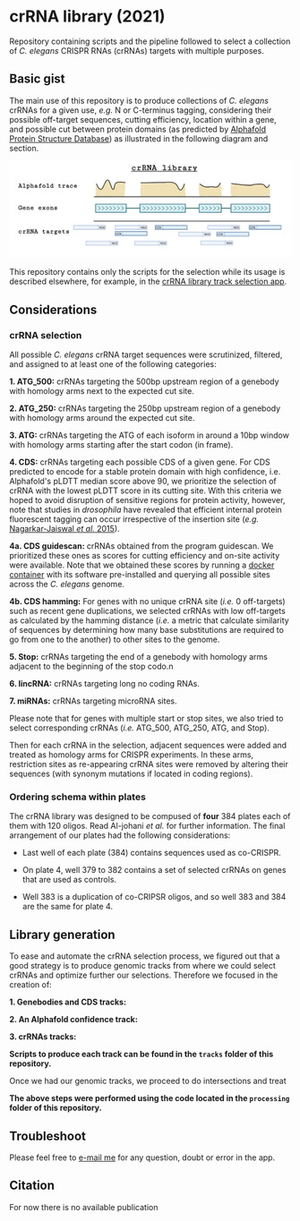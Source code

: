 # crRNA library (2021)
Repository containing scripts and the pipeline followed to select a collection of *C. elegans* CRISPR RNAs (crRNAs) targets with multiple purposes.

## Basic gist
The main use of this repository is to produce collections of *C. elegans* crRNAs for a given use, *e.g.* N or C-terminus tagging, considering their possible off-target sequences, cutting efficiency, location within a gene, and possible cut between protein domains (as predicted by [Alphafold Protein Structure Database](https://alphafold.ebi.ac.uk/)) as illustrated in the following diagram and section.

![Screenshot](img/crRNA_library-Main_gist.png)

This repository contains only the scripts for the selection while its usage is described elsewhere, for example, in the [crRNA library track selection app](https://github.com/AmhedVargas/CRISPR_library_track).

## Considerations
### crRNA selection
All possible *C. elegans* crRNA target sequences were scrutinized, filtered, and assigned to at least one of the following categories:

**1. ATG_500:** crRNAs targeting the 500bp upstream region of a genebody with homology arms next to the expected cut site.
    
**2. ATG_250:** crRNAs targeting the 250bp upstream region of a genebody with homology arms around the expected cut site.
    
**3. ATG:** crRNAs targeting the ATG of each isoform in around a 10bp window with homology arms starting after the start codon (in frame).

**4. CDS:** crRNAs targeting each possible CDS of a given gene. For CDS predicted to encode for a stable protein domain with high confidence, i.e. Alphafold's pLDTT median score above 90, we prioritize the selection of crRNA with the lowest pLDTT score in its cutting site. With this criteria we hoped to avoid disruption of sensitive regions for protein activity, however, note that studies in *drosophila* have revealed that efficient internal protein fluorescent tagging can occur irrespective of the insertion site (*e.g.* [Nagarkar-Jaiswal *et al.* 2015](https://elifesciences.org/articles/5338)).

**4a. CDS guidescan:** crRNAs obtained from the program guidescan. We prioritized these ones as scores for cutting efficiency and on-site activity were available. Note that we obtained these scores by running a [docker container](https://hub.docker.com/layers/xerez/guidescan/latest/images/sha256-ea5c5ed0b873205243babb26a49f85f14f2c05fd992e66f6ff13722842df9ef7) with its software pre-installed and querying all possible sites across the *C. elegans* genome.
    
**4b. CDS hamming:** For genes with no unique crRNA site (*i.e.* 0 off-targets) such as recent gene duplications, we selected crRNAs with low off-targets as calculated by the hamming distance (*i.e.* a metric that calculate similarity of sequences by determining how many base substitutions are required to go from one to the another) to other sites to the genome. 
    
**5. Stop:** crRNAs targeting the end of a genebody with homology arms adjacent to the beginning of the stop codo.n
    
**6. lincRNA:** crRNAs targeting long no coding RNAs.
    
**7. miRNAs:** crRNAs targeting microRNA sites.

Please note that for genes with multiple start or stop sites, we also tried to select corresponding crRNAs (*i.e.* ATG_500, ATG_250, ATG, and Stop).

Then for each crRNA in the selection, adjacent sequences were added and treated as homology arms for CRISPR experiments. In these arms, restriction sites as re-appearing crRNA sites were removed by altering their sequences (with synonym mutations if located in coding regions).

### Ordering schema within plates
The crRNA library was designed to be compused of **four** 384 plates each of them with 120 oligos. Read Al-johani *et al.* for further information. The final arrangement of our plates had the following considerations:
    
* Last well of each plate (384) contains sequences used as co-CRISPR.
    
* On plate 4, well 379 to 382 contains a set of selected crRNAs on genes that are used as controls.
    
* Well 383 is a duplication of co-CRIPSR oligos, and so well 383 and 384 are the same for plate 4.

## Library generation
To ease and automate the crRNA selection process, we figured out that a good strategy is to produce genomic tracks from where we could select crRNAs and optimize further our selections. Therefore we focused in the creation of:

**1. Genebodies and CDS tracks:**

**2. An Alphafold confidence track:**

**3. crRNAs tracks:**

**Scripts to produce each track can be found in the `tracks` folder of this repository.**

Once we had our genomic tracks, we proceed to do intersections and treat



**The above steps were performed using the code located in the `processing` folder of this repository.**

## Troubleshoot

Please feel free to [e-mail me](mailto:amhed.velazquez@kaust.edu.sa) for any question, doubt or error in the app.

## Citation
For now there is no available publication




